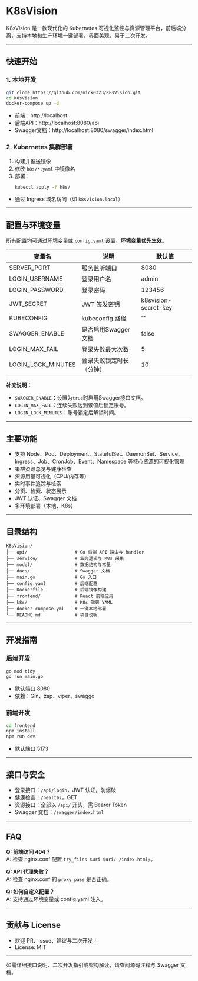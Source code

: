 # K8sVision

K8sVision 是一款现代化的 Kubernetes 可视化监控与资源管理平台，前后端分离，支持本地和生产环境一键部署，界面美观，易于二次开发。

---

## 快速开始

### 1. 本地开发

```bash
git clone https://github.com/nick0323/K8sVision.git
cd K8sVision
docker-compose up -d
```
- 前端：http://localhost
- 后端API：http://localhost:8080/api
- Swagger文档：http://localhost:8080/swagger/index.html

### 2. Kubernetes 集群部署

1. 构建并推送镜像
2. 修改 `k8s/*.yaml` 中镜像名
3. 部署：
   ```bash
   kubectl apply -f k8s/
   ```
- 通过 Ingress 域名访问（如 `k8svision.local`）

---

## 配置与环境变量

所有配置均可通过环境变量或 `config.yaml` 设置，**环境变量优先生效**。

| 变量名               | 说明                       | 默认值                  |
|----------------------|----------------------------|-------------------------|
| SERVER_PORT          | 服务监听端口               | 8080                    |
| LOGIN_USERNAME       | 登录用户名                 | admin                   |
| LOGIN_PASSWORD       | 登录密码                   | 123456                  |
| JWT_SECRET           | JWT 签发密钥               | k8svision-secret-key    |
| KUBECONFIG           | kubeconfig 路径            | ""                      |
| SWAGGER_ENABLE       | 是否启用Swagger文档        | false                   |
| LOGIN_MAX_FAIL       | 登录失败最大次数           | 5                       |
| LOGIN_LOCK_MINUTES   | 登录失败锁定时长（分钟）   | 10                      |

**补充说明：**
- `SWAGGER_ENABLE`：设置为`true`时启用Swagger接口文档。
- `LOGIN_MAX_FAIL`：连续失败达到该值后锁定账号。
- `LOGIN_LOCK_MINUTES`：账号锁定后解锁时间。

---

## 主要功能

- 支持 Node、Pod、Deployment、StatefulSet、DaemonSet、Service、Ingress、Job、CronJob、Event、Namespace 等核心资源的可视化管理
- 集群资源总览与健康检查
- 资源用量可视化（CPU/内存等）
- 实时事件追踪与检索
- 分页、检索、状态展示
- JWT 认证、Swagger 文档
- 多环境部署（本地、K8s）

---

## 目录结构

```
K8sVision/
├── api/                  # Go 后端 API 路由与 handler
├── service/              # 业务逻辑与 K8s 采集
├── model/                # 数据结构与常量
├── docs/                 # Swagger 文档
├── main.go               # Go 入口
├── config.yaml           # 后端配置
├── Dockerfile            # 后端镜像构建
├── frontend/             # React 前端应用
├── k8s/                  # K8s 部署 YAML
├── docker-compose.yml    # 一键本地部署
└── README.md             # 项目说明
```

---

## 开发指南

### 后端开发

```bash
go mod tidy
go run main.go
```
- 默认端口 8080
- 依赖：Gin、zap、viper、swaggo

### 前端开发

```bash
cd frontend
npm install
npm run dev
```
- 默认端口 5173

---

## 接口与安全

- 登录接口：`/api/login`，JWT 认证，防爆破
- 健康检查：`/healthz`，GET
- 资源接口：全部以 `/api/` 开头，需 Bearer Token
- Swagger 文档：`/swagger/index.html`

---

## FAQ

**Q: 前端访问 404？**  
A: 检查 nginx.conf 配置 `try_files $uri $uri/ /index.html;`。

**Q: API 代理失败？**  
A: 检查 nginx.conf 的 `proxy_pass` 是否正确。

**Q: 如何自定义配置？**  
A: 支持通过环境变量或 config.yaml 注入。

---

## 贡献与 License

- 欢迎 PR、Issue、建议与二次开发！
- License: MIT

---

如需详细接口说明、二次开发指引或架构解读，请查阅源码注释与 Swagger 文档。

